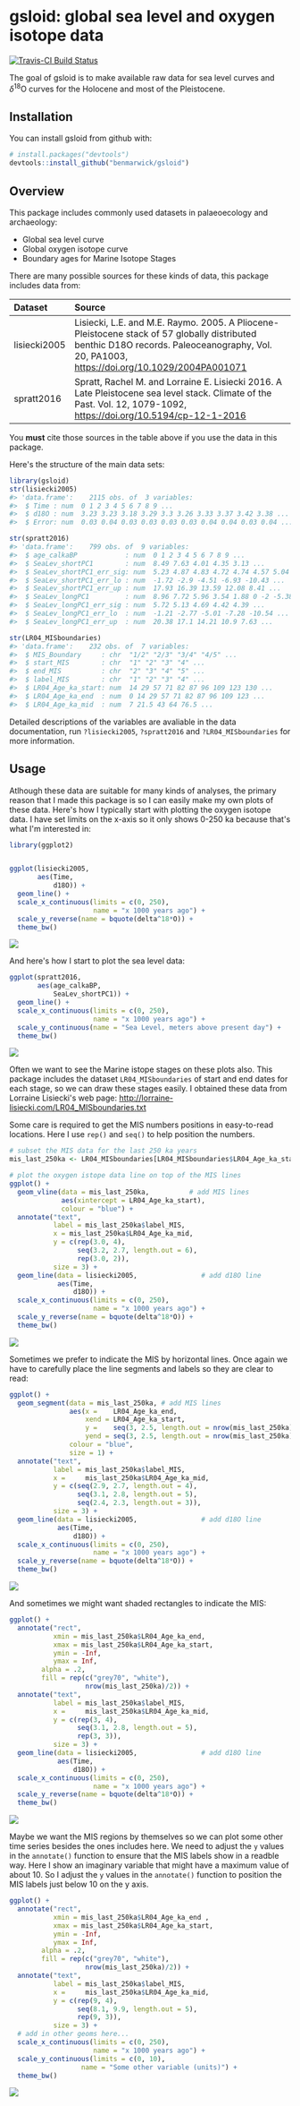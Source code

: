 
<!-- README.md is generated from README.Rmd. Please edit that file -->
gsloid: global sea level and oxygen isotope data
================================================

[![Travis-CI Build Status](https://travis-ci.org/benmarwick/gsloid.png?branch=master)](https://travis-ci.org/benmarwick/gsloid)

The goal of gsloid is to make available raw data for sea level curves and *δ*<sup>18</sup>O curves for the Holocene and most of the Pleistocene.

Installation
------------

You can install gsloid from github with:

``` r
# install.packages("devtools")
devtools::install_github("benmarwick/gsloid")
```

Overview
--------

This package includes commonly used datasets in palaeoecology and archaeology:

-   Global sea level curve
-   Global oxygen isotope curve
-   Boundary ages for Marine Isotope Stages

There are many possible sources for these kinds of data, this package includes data from:

| Dataset      | Source                                                                                                                                                                                       |
|:-------------|:---------------------------------------------------------------------------------------------------------------------------------------------------------------------------------------------|
| lisiecki2005 | Lisiecki, L.E. and M.E. Raymo. 2005. A Pliocene-Pleistocene stack of 57 globally distributed benthic D18O records. Paleoceanography, Vol. 20, PA1003, <https://doi.org/10.1029/2004PA001071> |
| spratt2016   | Spratt, Rachel M. and Lorraine E. Lisiecki 2016. A Late Pleistocene sea level stack. Climate of the Past. Vol. 12, 1079-1092, <https://doi.org/10.5194/cp-12-1-2016>                         |

You **must** cite those sources in the table above if you use the data in this package.

Here's the structure of the main data sets:

``` r
library(gsloid)
str(lisiecki2005)
#> 'data.frame':    2115 obs. of  3 variables:
#>  $ Time : num  0 1 2 3 4 5 6 7 8 9 ...
#>  $ d18O : num  3.23 3.23 3.18 3.29 3.3 3.26 3.33 3.37 3.42 3.38 ...
#>  $ Error: num  0.03 0.04 0.03 0.03 0.03 0.03 0.04 0.04 0.03 0.04 ...
```

``` r
str(spratt2016)
#> 'data.frame':    799 obs. of  9 variables:
#>  $ age_calkaBP            : num  0 1 2 3 4 5 6 7 8 9 ...
#>  $ SeaLev_shortPC1        : num  8.49 7.63 4.01 4.35 3.13 ...
#>  $ SeaLev_shortPC1_err_sig: num  5.23 4.87 4.83 4.72 4.74 4.57 5.04 5.9 6.79 8.3 ...
#>  $ SeaLev_shortPC1_err_lo : num  -1.72 -2.9 -4.51 -6.93 -10.43 ...
#>  $ SeaLev_shortPC1_err_up : num  17.93 16.39 13.59 12.08 8.41 ...
#>  $ SeaLev_longPC1         : num  8.96 7.72 5.96 3.54 1.88 0 -2 -5.38 -7.12 -11.6 ...
#>  $ SeaLev_longPC1_err_sig : num  5.72 5.13 4.69 4.42 4.39 ...
#>  $ SeaLev_longPC1_err_lo  : num  -1.21 -2.77 -5.01 -7.28 -10.54 ...
#>  $ SeaLev_longPC1_err_up  : num  20.38 17.1 14.21 10.9 7.63 ...
```

``` r
str(LR04_MISboundaries)
#> 'data.frame':    232 obs. of  7 variables:
#>  $ MIS_Boundary     : chr  "1/2" "2/3" "3/4" "4/5" ...
#>  $ start_MIS        : chr  "1" "2" "3" "4" ...
#>  $ end_MIS          : chr  "2" "3" "4" "5" ...
#>  $ label_MIS        : chr  "1" "2" "3" "4" ...
#>  $ LR04_Age_ka_start: num  14 29 57 71 82 87 96 109 123 130 ...
#>  $ LR04_Age_ka_end  : num  0 14 29 57 71 82 87 96 109 123 ...
#>  $ LR04_Age_ka_mid  : num  7 21.5 43 64 76.5 ...
```

Detailed descriptions of the variables are avaliable in the data documentation, run `?lisiecki2005`, `?spratt2016` and `?LR04_MISboundaries` for more information.

Usage
-----

Atlhough these data are suitable for many kinds of analyses, the primary reason that I made this package is so I can easily make my own plots of these data. Here's how I typically start with plotting the oxygen isotope data. I have set limits on the x-axis so it only shows 0-250 ka because that's what I'm interested in:

``` r
library(ggplot2)


ggplot(lisiecki2005, 
       aes(Time,
           d18O)) +
  geom_line() +
  scale_x_continuous(limits = c(0, 250),
                     name = "x 1000 years ago") +
  scale_y_reverse(name = bquote(delta^18*O)) +
  theme_bw()
```

![](vignettes/figures/README-unnamed-chunk-6-1.png)

And here's how I start to plot the sea level data:

``` r
ggplot(spratt2016, 
       aes(age_calkaBP,
           SeaLev_shortPC1)) +
  geom_line() +
  scale_x_continuous(limits = c(0, 250),
                     name = "x 1000 years ago") +
  scale_y_continuous(name = "Sea Level, meters above present day") +
  theme_bw()
```

![](vignettes/figures/README-unnamed-chunk-7-1.png)

Often we want to see the Marine istope stages on these plots also. This package includes the dataset `LR04_MISboundaries` of start and end dates for each stage, so we can draw these stages easily. I obtained these data from Lorraine Lisiecki's web page: <http://lorraine-lisiecki.com/LR04_MISboundaries.txt>

Some care is required to get the MIS numbers positions in easy-to-read locations. Here I use `rep()` and `seq()` to help position the numbers.

``` r
# subset the MIS data for the last 250 ka years
mis_last_250ka <- LR04_MISboundaries[LR04_MISboundaries$LR04_Age_ka_start <= 250, ]

# plot the oxygen istope data line on top of the MIS lines
ggplot() +
  geom_vline(data = mis_last_250ka,          # add MIS lines
             aes(xintercept = LR04_Age_ka_start),
             colour = "blue") +
  annotate("text", 
           label = mis_last_250ka$label_MIS, 
           x = mis_last_250ka$LR04_Age_ka_mid,
           y = c(rep(3.0, 4), 
                 seq(3.2, 2.7, length.out = 6), 
                 rep(3.0, 2)),
           size = 3) +
  geom_line(data = lisiecki2005,                # add d18O line
            aes(Time,
                d18O)) +  
  scale_x_continuous(limits = c(0, 250),
                     name = "x 1000 years ago") +
  scale_y_reverse(name = bquote(delta^18*O)) +
  theme_bw()
```

![](vignettes/figures/README-unnamed-chunk-8-1.png)

Sometimes we prefer to indicate the MIS by horizontal lines. Once again we have to carefully place the line segments and labels so they are clear to read:

``` r
ggplot() +
  geom_segment(data = mis_last_250ka, # add MIS lines
               aes(x =    LR04_Age_ka_end,
                   xend = LR04_Age_ka_start,
                   y =    seq(3, 2.5, length.out = nrow(mis_last_250ka)),
                   yend = seq(3, 2.5, length.out = nrow(mis_last_250ka))),
               colour = "blue",
               size = 1) +
  annotate("text", 
           label = mis_last_250ka$label_MIS, 
           x =     mis_last_250ka$LR04_Age_ka_mid,
           y = c(seq(2.9, 2.7, length.out = 4), 
                 seq(3.1, 2.8, length.out = 5),
                 seq(2.4, 2.3, length.out = 3)),
           size = 3) +
  geom_line(data = lisiecki2005,                # add d18O line
            aes(Time,
                d18O)) +  
  scale_x_continuous(limits = c(0, 250),
                     name = "x 1000 years ago") +
  scale_y_reverse(name = bquote(delta^18*O)) +
  theme_bw()
```

![](vignettes/figures/README-unnamed-chunk-9-1.png)

And sometimes we might want shaded rectangles to indicate the MIS:

``` r
ggplot() +
  annotate("rect", 
           xmin = mis_last_250ka$LR04_Age_ka_end, 
           xmax = mis_last_250ka$LR04_Age_ka_start, 
           ymin = -Inf, 
           ymax = Inf,
        alpha = .2,
        fill = rep(c("grey70", "white"), 
                   nrow(mis_last_250ka)/2)) +
  annotate("text", 
           label = mis_last_250ka$label_MIS, 
           x =     mis_last_250ka$LR04_Age_ka_mid,
           y = c(rep(3, 4), 
                 seq(3.1, 2.8, length.out = 5),
                 rep(3, 3)),
           size = 3) +
  geom_line(data = lisiecki2005,                # add d18O line
            aes(Time,
                d18O)) +  
  scale_x_continuous(limits = c(0, 250),
                     name = "x 1000 years ago") +
  scale_y_reverse(name = bquote(delta^18*O)) +
  theme_bw()
```

![](vignettes/figures/README-unnamed-chunk-10-1.png)

Maybe we want the MIS regions by themselves so we can plot some other time series besides the ones includes here. We need to adjust the `y` values in the `annotate()` function to ensure that the MIS labels show in a readble way. Here I show an imaginary variable that might have a maximum value of about 10. So I adjust the `y` values in the `annotate()` function to position the MIS labels just below 10 on the y axis.

``` r
ggplot() +
  annotate("rect", 
           xmin = mis_last_250ka$LR04_Age_ka_end , 
           xmax = mis_last_250ka$LR04_Age_ka_start, 
           ymin = -Inf, 
           ymax = Inf,
        alpha = .2,
        fill = rep(c("grey70", "white"), 
                   nrow(mis_last_250ka)/2)) +
  annotate("text", 
           label = mis_last_250ka$label_MIS, 
           x =     mis_last_250ka$LR04_Age_ka_mid, 
           y = c(rep(9, 4), 
                 seq(8.1, 9.9, length.out = 5),
                 rep(9, 3)),
           size = 3) +
  # add in other geoms here...
  scale_x_continuous(limits = c(0, 250),
                     name = "x 1000 years ago") +
  scale_y_continuous(limits = c(0, 10),
                  name = "Some other variable (units)") +
  theme_bw()
```

![](vignettes/figures/README-unnamed-chunk-11-1.png)
